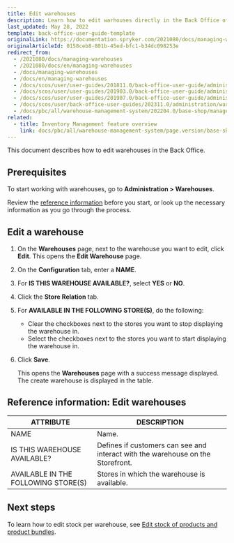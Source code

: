 ```yaml
---
title: Edit warehouses
description: Learn how to edit warhouses directly in the Back Office of your Spryker Cloud Commerce OS project.
last_updated: May 28, 2022
template: back-office-user-guide-template
originalLink: https://documentation.spryker.com/2021080/docs/managing-warehouses
originalArticleId: 0158ceb8-801b-45ed-bfc1-b34dc098253e
redirect_from:
  - /2021080/docs/managing-warehouses
  - /2021080/docs/en/managing-warehouses
  - /docs/managing-warehouses
  - /docs/en/managing-warehouses
  - /docs/scos/user/user-guides/201811.0/back-office-user-guide/administration/warehouses/managing-warehouses.html
  - /docs/scos/user/user-guides/201903.0/back-office-user-guide/administration/warehouses/managing-warehouses.html
  - /docs/scos/user/user-guides/201907.0/back-office-user-guide/administration/warehouses/managing-warehouses.html
  - /docs/scos/user/back-office-user-guides/202311.0/administration/warehouses/managing-warehouses.html
  - /docs/pbc/all/warehouse-management-system/202204.0/base-shop/manage-in-the-back-office/edit-warehouses.html
related:
  - title: Inventory Management feature overview
    link: docs/pbc/all/warehouse-management-system/page.version/base-shop/inventory-management-feature-overview.html
---
```


This document describes how to edit warehouses in the Back Office.

## Prerequisites

To start working with warehouses, go to **Administration&nbsp;<span aria-label="and then">></span> Warehouses**.

Review the [reference information](#reference-information-edit-warehouses) before you start, or look up the necessary information as you go through the process.


## Edit a warehouse

1. On the **Warehouses** page, next to the warehouse you want to edit, click **Edit**.
    This opens the **Edit Warehouse** page.
2. On the **Configuration** tab, enter a **NAME**.
3. For **IS THIS WAREHOUSE AVAILABLE?**, select **YES** or **NO**.
4. Click the **Store Relation** tab.
5. For **AVAILABLE IN THE FOLLOWING STORE(S)**, do the following:
    - Clear the checkboxes next to the stores you want to stop displaying the warehouse in.
    - Select the checkboxes next to the stores you want to start displaying the warehouse in.
6. Click **Save**.

    This opens the **Warehouses** page with a success message displayed. The create warehouse is displayed in the table.


## Reference information: Edit warehouses

| ATTRIBUTE | DESCRIPTION |
| --- | --- |
| NAME | Name. |
| IS THIS WAREHOUSE AVAILABLE? | Defines if customers can see and interact with the warehouse on the Storefront. |
| AVAILABLE IN THE FOLLOWING STORE(S) | Stores in which the warehouse is available. |


## Next steps

To learn how to edit stock per warehouse, see [Edit stock of products and product bundles](/docs/pbc/all/warehouse-management-system/{{page.version}}/base-shop/manage-in-the-back-office/edit-stock-of-products-and-product-bundles.html).
